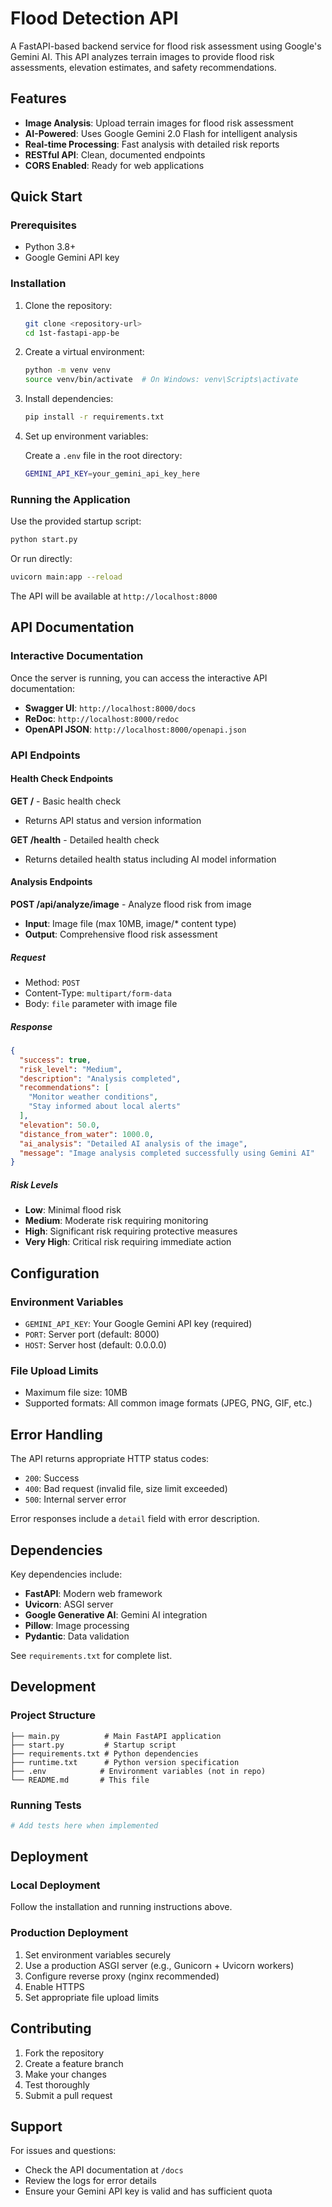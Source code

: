 # Flood Detection API

A FastAPI-based backend service for flood risk assessment using Google's Gemini AI. This API analyzes terrain images to provide flood risk assessments, elevation estimates, and safety recommendations.

## Features

- **Image Analysis**: Upload terrain images for flood risk assessment
- **AI-Powered**: Uses Google Gemini 2.0 Flash for intelligent analysis
- **Real-time Processing**: Fast analysis with detailed risk reports
- **RESTful API**: Clean, documented endpoints
- **CORS Enabled**: Ready for web applications

## Quick Start

### Prerequisites

- Python 3.8+
- Google Gemini API key

### Installation

1. Clone the repository:

   ```bash
   git clone <repository-url>
   cd 1st-fastapi-app-be
   ```

2. Create a virtual environment:

   ```bash
   python -m venv venv
   source venv/bin/activate  # On Windows: venv\Scripts\activate
   ```

3. Install dependencies:

   ```bash
   pip install -r requirements.txt
   ```

4. Set up environment variables:

   Create a `.env` file in the root directory:

   ```bash
   GEMINI_API_KEY=your_gemini_api_key_here
   ```

### Running the Application

Use the provided startup script:

```bash
python start.py
```

Or run directly:

```bash
uvicorn main:app --reload
```

The API will be available at `http://localhost:8000`

## API Documentation

### Interactive Documentation

Once the server is running, you can access the interactive API documentation:

- **Swagger UI**: `http://localhost:8000/docs`
- **ReDoc**: `http://localhost:8000/redoc`
- **OpenAPI JSON**: `http://localhost:8000/openapi.json`

### API Endpoints

#### Health Check Endpoints

**GET /** - Basic health check

- Returns API status and version information

**GET /health** - Detailed health check

- Returns detailed health status including AI model information

#### Analysis Endpoints

**POST /api/analyze/image** - Analyze flood risk from image

- **Input**: Image file (max 10MB, image/* content type)
- **Output**: Comprehensive flood risk assessment

##### Request

- Method: `POST`
- Content-Type: `multipart/form-data`
- Body: `file` parameter with image file

##### Response

```json
{
  "success": true,
  "risk_level": "Medium",
  "description": "Analysis completed",
  "recommendations": [
    "Monitor weather conditions",
    "Stay informed about local alerts"
  ],
  "elevation": 50.0,
  "distance_from_water": 1000.0,
  "ai_analysis": "Detailed AI analysis of the image",
  "message": "Image analysis completed successfully using Gemini AI"
}
```

##### Risk Levels

- **Low**: Minimal flood risk
- **Medium**: Moderate risk requiring monitoring
- **High**: Significant risk requiring protective measures
- **Very High**: Critical risk requiring immediate action

## Configuration

### Environment Variables

- `GEMINI_API_KEY`: Your Google Gemini API key (required)
- `PORT`: Server port (default: 8000)
- `HOST`: Server host (default: 0.0.0.0)

### File Upload Limits

- Maximum file size: 10MB
- Supported formats: All common image formats (JPEG, PNG, GIF, etc.)

## Error Handling

The API returns appropriate HTTP status codes:

- `200`: Success
- `400`: Bad request (invalid file, size limit exceeded)
- `500`: Internal server error

Error responses include a `detail` field with error description.

## Dependencies

Key dependencies include:

- **FastAPI**: Modern web framework
- **Uvicorn**: ASGI server
- **Google Generative AI**: Gemini AI integration
- **Pillow**: Image processing
- **Pydantic**: Data validation

See `requirements.txt` for complete list.

## Development

### Project Structure

```text
├── main.py          # Main FastAPI application
├── start.py         # Startup script
├── requirements.txt # Python dependencies
├── runtime.txt      # Python version specification
├── .env            # Environment variables (not in repo)
└── README.md       # This file
```

### Running Tests

```bash
# Add tests here when implemented
```

## Deployment

### Local Deployment

Follow the installation and running instructions above.

### Production Deployment

1. Set environment variables securely
2. Use a production ASGI server (e.g., Gunicorn + Uvicorn workers)
3. Configure reverse proxy (nginx recommended)
4. Enable HTTPS
5. Set appropriate file upload limits

## Contributing

1. Fork the repository
2. Create a feature branch
3. Make your changes
4. Test thoroughly
5. Submit a pull request

## Support

For issues and questions:

- Check the API documentation at `/docs`
- Review the logs for error details
- Ensure your Gemini API key is valid and has sufficient quota
